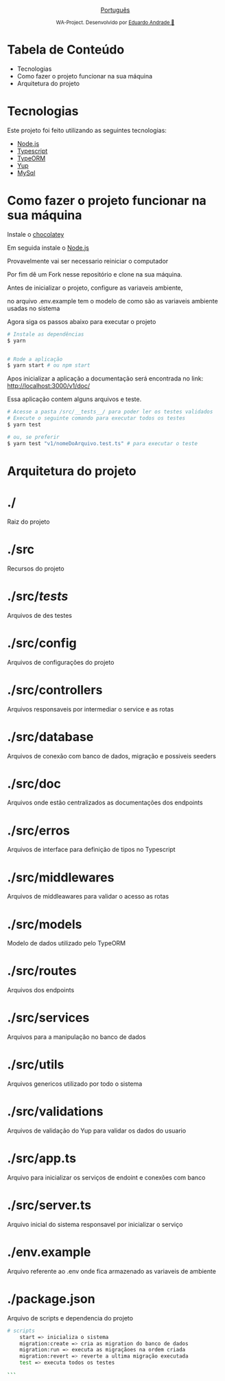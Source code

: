 <p align="center">
    <a href="README-pt.md">Português</a>
</p>

<div align="center">
  <sub>WA-Project. Desenvolvido por
    <a href="https://github.com/tonicprism">Eduardo Andrade 🐺</a>
  </sub>
</div>

# Tabela de Conteúdo

- Tecnologias
- Como fazer o projeto funcionar na sua máquina
- Arquitetura do projeto

# Tecnologias

Este projeto foi feito utilizando as seguintes tecnologias:

- [Node.js](https://nodejs.org/en/)
- [Typescript](https://www.typescriptlang.org/)
- [TypeORM](https://typeorm.io/#/)
- [Yup](https://github.com/jquense/yup)
- [MySql](https://dev.mysql.com/doc/refman/8.0/en/)


# Como fazer o projeto funcionar na sua máquina

Instale o [chocolatey](https://chocolatey.org/install)
	
Em seguida instale o [Node.js](https://community.chocolatey.org/packages/nodejs-lts)

Provavelmente vai ser necessario reiniciar o computador

Por fim dê um Fork nesse repositório e clone na sua máquina.

Antes de inicializar o projeto, configure as variaveis ambiente, 

no arquivo .env.example tem o modelo de como são as variaveis ambiente usadas no sistema

Agora siga os passos abaixo para executar o projeto

```sh
# Instale as dependências
$ yarn


# Rode a aplicação
$ yarn start # ou npm start
```

Apos inicializar a aplicação a documentação será encontrada no link: [http://localhost:3000/v1/doc/](http://localhost:3000/v1/doc/)

Essa aplicação contem alguns arquivos e teste. 
```sh
# Acesse a pasta /src/__tests__/ para poder ler os testes validados
# Execute o seguinte comando para executar todos os testes
$ yarn test

# ou, se preferir
$ yarn test "v1/nomeDoArquivo.test.ts" # para executar o teste

```

# Arquitetura do projeto

# ./

Raiz do projeto

# ./src

Recursos do projeto

# ./src/_tests_

Arquivos de des testes

# ./src/config

Arquivos de configurações do projeto

# ./src/controllers

Arquivos responsaveis por intermediar o service e as rotas

# ./src/database

Arquivos de conexão com banco de dados, migração e possiveis seeders

# ./src/doc

Arquivos onde estão centralizados as documentações dos endpoints

# ./src/erros

Arquivos de interface para definição de tipos no Typescript

# ./src/middlewares

Arquivos de middleawares para validar o acesso as rotas

# ./src/models

Modelo de dados utilizado pelo TypeORM

# ./src/routes

Arquivos dos endpoints

# ./src/services

Arquivos para a manipulação no banco de dados

# ./src/utils

Arquivos genericos utilizado por todo o sistema

# ./src/validations

Arquivos de validação do Yup para validar os dados do usuario

# ./src/app.ts

Arquivo para inicializar os serviços de endoint e conexões com banco

# ./src/server.ts

Arquivo inicial do sistema responsavel por inicializar o serviço


# ./env.example

Arquivo referente ao .env onde fica armazenado as variaveis de ambiente

# ./package.json

Arquivo de scripts e dependencia do projeto


````sh
# scripts
	start => inicializa o sistema
	migration:create => cria as migration do banco de dados
	migration:run => executa as migraçãoes na ordem criada
	migration:revert => reverte a ultima migração executada
	test => executa todos os testes
	
```